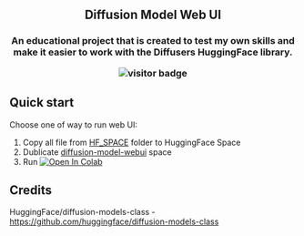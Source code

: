 <h2 align="center">
    <p>Diffusion Model Web UI</p>
</h2>
<h3 align="center">
    <p>An educational project that is created to test my own skills and make it easier to work with the Diffusers HuggingFace library.</p>
    <img style="display: inline-block, margin-right: 1%;" src='https://visitor-badge.laobi.icu/badge?page_id=WiNE-iNEFF.diffusion_model_webui&left_color=red&right_color=green&left_text=Visitors' alt='visitor badge'>
</h3>

## Quick start

Choose one of way to run web UI:
1. Copy all file from <a href='https://github.com/WiNE-iNEFF/diffusion-model-webui/tree/main/HF_SPACE'>HF_SPACE</a> folder to HuggingFace Space
2. Dublicate <a href='https://huggingface.co/spaces/WiNE-iNEFF/demo-diffusion-model-webui/blob/main/app.py'>diffusion-model-webui</a> space
3. Run [![Open In Colab](https://colab.research.google.com/assets/colab-badge.svg)](https://colab.research.google.com/github/WiNE-iNEFF/diffusion-model-webui/blob/main/Google%20Colab/DiffusionModelColab.ipynb)

## Credits

HuggingFace/diffusion-models-class - https://github.com/huggingface/diffusion-models-class
